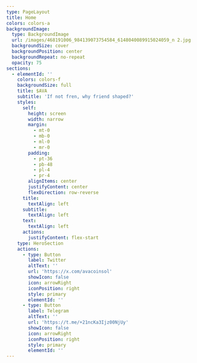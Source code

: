 ```yaml
---
type: PageLayout
title: Home
colors: colors-a
backgroundImage:
  type: BackgroundImage
  url: /images/468191006_984139073754584_6148040089915024059_n 2.jpg
  backgroundSize: cover
  backgroundPosition: center
  backgroundRepeat: no-repeat
  opacity: 75
sections:
  - elementId: ''
    colors: colors-f
    backgroundSize: full
    title: $AVA
    subtitle: 'If not fren, why friend shaped?'
    styles:
      self:
        height: screen
        width: narrow
        margin:
          - mt-0
          - mb-0
          - ml-0
          - mr-0
        padding:
          - pt-36
          - pb-48
          - pl-4
          - pr-4
        alignItems: center
        justifyContent: center
        flexDirection: row-reverse
      title:
        textAlign: left
      subtitle:
        textAlign: left
      text:
        textAlign: left
      actions:
        justifyContent: flex-start
    type: HeroSection
    actions:
      - type: Button
        label: Twitter
        altText: ''
        url: 'https://x.com/avacoinsol'
        showIcon: false
        icon: arrowRight
        iconPosition: right
        style: primary
        elementId: ''
      - type: Button
        label: Telegram
        altText: ''
        url: 'https://t.me/+21ncKa3Ijz00NjUy'
        showIcon: false
        icon: arrowRight
        iconPosition: right
        style: primary
        elementId: ''
---
```

